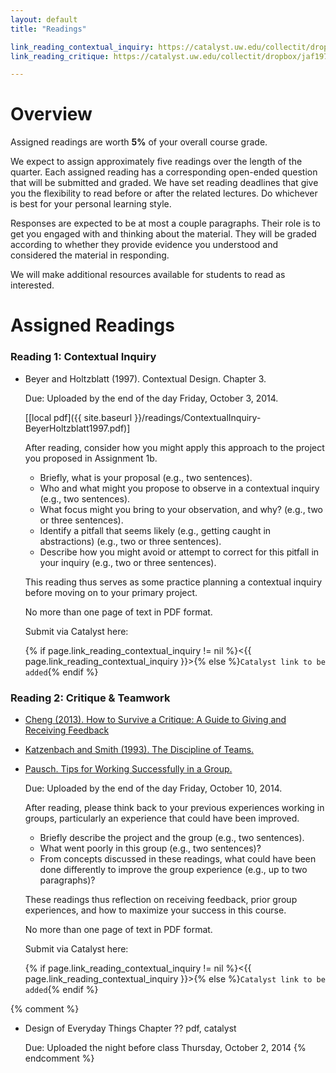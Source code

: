 ```yaml
---
layout: default
title: "Readings"

link_reading_contextual_inquiry: https://catalyst.uw.edu/collectit/dropbox/jaf1978/32994
link_reading_critique: https://catalyst.uw.edu/collectit/dropbox/jaf1978/32994

---
```


# Overview

Assigned readings are worth __5%__ of your overall course grade. 

We expect to assign approximately five readings over the length of the quarter.
Each assigned reading has a corresponding open-ended question that will be submitted and graded.
We have set reading deadlines that give you the flexibility to read before or after the related lectures.
Do whichever is best for your personal learning style.

Responses are expected to be at most a couple paragraphs.
Their role is to get you engaged with and thinking about the material.
They will be graded according to whether they provide evidence you understood and considered the material in responding.

We will make additional resources available for students to read as interested.

# Assigned Readings

### Reading 1: Contextual Inquiry
<a name="contextual_inquiry"></a>

- Beyer and Holtzblatt (1997). Contextual Design. Chapter 3.

  Due: Uploaded by the end of the day Friday, October 3, 2014.

  \[[local pdf]({{ site.baseurl }}/readings/ContextualInquiry-BeyerHoltzblatt1997.pdf)\]
  
  After reading, consider how you might apply this approach to the project you proposed in Assignment 1b.
  
  - Briefly, what is your proposal (e.g., two sentences).
  - Who and what might you propose to observe in a contextual inquiry (e.g., two sentences).
  - What focus might you bring to your observation, and why? (e.g., two or three sentences).
  - Identify a pitfall that seems likely (e.g., getting caught in abstractions) (e.g., two or three sentences).
  - Describe how you might avoid or attempt to correct for this pitfall in your inquiry (e.g., two or three sentences).

  This reading thus serves as some practice planning a contextual inquiry before moving on to your primary project.  

  No more than one page of text in PDF format.
  
  Submit via Catalyst here:
  
  {% if page.link_reading_contextual_inquiry != nil %}<{{ page.link_reading_contextual_inquiry }}>{% else %}`Catalyst link to be added`{% endif %}

### Reading 2: Critique & Teamwork
<a name="critique"></a>

- [Cheng (2013). How to Survive a Critique: A Guide to Giving and Receiving Feedback](http://www.aiga.org/how-to-survive-a-critique/)
- [Katzenbach and Smith (1993). The Discipline of Teams.]({{site.baseurl}}/readings/DisciplineOfTeams-KatzenbachSmith.htm)
- [Pausch. Tips for Working Successfully in a Group.]({{site.baseurl}}/readings/WorkingInGroups-Pausch.html)

  Due: Uploaded by the end of the day Friday, October 10, 2014.
  
  After reading, please think back to your previous experiences working in groups, particularly an experience that could have been improved.
  
  - Briefly describe the project and the group (e.g., two sentences).
  - What went poorly in this group (e.g., two sentences)?
  - From concepts discussed in these readings, what could have been done differently to improve the group experience (e.g., up to two paragraphs)?
  
  These readings thus reflection on receiving feedback, prior group experiences, and how to maximize your success in this course.
  
  No more than one page of text in PDF format.
  
  Submit via Catalyst here:
  
  {% if page.link_reading_contextual_inquiry != nil %}<{{ page.link_reading_contextual_inquiry }}>{% else %}`Catalyst link to be added`{% endif %}


{% comment %}
* <a name="doea"></a>Design of Everyday Things Chapter ?? pdf, catalyst

  Due: Uploaded the night before class Thursday, October 2, 2014
{% endcomment %}